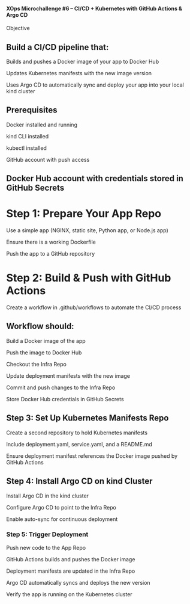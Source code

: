 #### XOps Microchallenge #6 – CI/CD + Kubernetes with GitHub Actions & Argo CD
Objective

## Build a CI/CD pipeline that:

Builds and pushes a Docker image of your app to Docker Hub

Updates Kubernetes manifests with the new image version

Uses Argo CD to automatically sync and deploy your app into your local kind cluster

## Prerequisites

Docker installed and running

kind CLI installed

kubectl installed

GitHub account with push access

## Docker Hub account with credentials stored in GitHub Secrets

# Step 1: Prepare Your App Repo

Use a simple app (NGINX, static site, Python app, or Node.js app)

Ensure there is a working Dockerfile

Push the app to a GitHub repository

# Step 2: Build & Push with GitHub Actions

Create a workflow in .github/workflows to automate the CI/CD process

## Workflow should:

Build a Docker image of the app

Push the image to Docker Hub

Checkout the Infra Repo

Update deployment manifests with the new image

Commit and push changes to the Infra Repo

Store Docker Hub credentials in GitHub Secrets

## Step 3: Set Up Kubernetes Manifests Repo

Create a second repository to hold Kubernetes manifests

Include deployment.yaml, service.yaml, and a README.md

Ensure deployment manifest references the Docker image pushed by GitHub Actions

## Step 4: Install Argo CD on kind Cluster

Install Argo CD in the kind cluster

Configure Argo CD to point to the Infra Repo

Enable auto-sync for continuous deployment

### Step 5: Trigger Deployment

Push new code to the App Repo

GitHub Actions builds and pushes the Docker image

Deployment manifests are updated in the Infra Repo

Argo CD automatically syncs and deploys the new version

Verify the app is running on the Kubernetes cluster